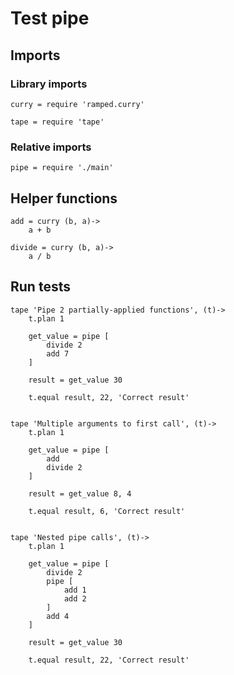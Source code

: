 # Test pipe

## Imports

### Library imports

	curry = require 'ramped.curry'

	tape = require 'tape'


### Relative imports

	pipe = require './main'


## Helper functions

	add = curry (b, a)->
		a + b

	divide = curry (b, a)->
		a / b


## Run tests

	tape 'Pipe 2 partially-applied functions', (t)->
		t.plan 1

		get_value = pipe [
			divide 2
			add 7
		]

		result = get_value 30

		t.equal result, 22, 'Correct result'


	tape 'Multiple arguments to first call', (t)->
		t.plan 1

		get_value = pipe [
			add
			divide 2
		]

		result = get_value 8, 4

		t.equal result, 6, 'Correct result'


	tape 'Nested pipe calls', (t)->
		t.plan 1

		get_value = pipe [
			divide 2
			pipe [
				add 1
				add 2
			]
			add 4
		]

		result = get_value 30

		t.equal result, 22, 'Correct result'
